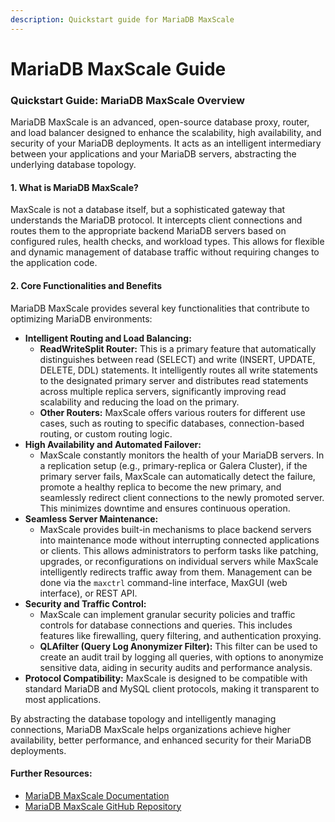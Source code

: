```yaml
---
description: Quickstart guide for MariaDB MaxScale
---
```


# MariaDB MaxScale Guide

### Quickstart Guide: MariaDB MaxScale Overview

MariaDB MaxScale is an advanced, open-source database proxy, router, and load balancer designed to enhance the scalability, high availability, and security of your MariaDB deployments. It acts as an intelligent intermediary between your applications and your MariaDB servers, abstracting the underlying database topology.

#### 1. What is MariaDB MaxScale?

MaxScale is not a database itself, but a sophisticated gateway that understands the MariaDB protocol. It intercepts client connections and routes them to the appropriate backend MariaDB servers based on configured rules, health checks, and workload types. This allows for flexible and dynamic management of database traffic without requiring changes to the application code.

#### 2. Core Functionalities and Benefits

MariaDB MaxScale provides several key functionalities that contribute to optimizing MariaDB environments:

* **Intelligent Routing and Load Balancing:**
  * **ReadWriteSplit Router:** This is a primary feature that automatically distinguishes between read (SELECT) and write (INSERT, UPDATE, DELETE, DDL) statements. It intelligently routes all write statements to the designated primary server and distributes read statements across multiple replica servers, significantly improving read scalability and reducing the load on the primary.
  * **Other Routers:** MaxScale offers various routers for different use cases, such as routing to specific databases, connection-based routing, or custom routing logic.
* **High Availability and Automated Failover:**
  * MaxScale constantly monitors the health of your MariaDB servers. In a replication setup (e.g., primary-replica or Galera Cluster), if the primary server fails, MaxScale can automatically detect the failure, promote a healthy replica to become the new primary, and seamlessly redirect client connections to the newly promoted server. This minimizes downtime and ensures continuous operation.
* **Seamless Server Maintenance:**
  * MaxScale provides built-in mechanisms to place backend servers into maintenance mode without interrupting connected applications or clients. This allows administrators to perform tasks like patching, upgrades, or reconfigurations on individual servers while MaxScale intelligently redirects traffic away from them. Management can be done via the `maxctrl` command-line interface, MaxGUI (web interface), or REST API.
* **Security and Traffic Control:**
  * MaxScale can implement granular security policies and traffic controls for database connections and queries. This includes features like firewalling, query filtering, and authentication proxying.
  * **QLAfilter (Query Log Anonymizer Filter):** This filter can be used to create an audit trail by logging all queries, with options to anonymize sensitive data, aiding in security audits and performance analysis.
* **Protocol Compatibility:** MaxScale is designed to be compatible with standard MariaDB and MySQL client protocols, making it transparent to most applications.

By abstracting the database topology and intelligently managing connections, MariaDB MaxScale helps organizations achieve higher availability, better performance, and enhanced security for their MariaDB deployments.

#### Further Resources:

* [MariaDB MaxScale Documentation](../maxscale-use-cases/maxscale-overview.md)
* [MariaDB MaxScale GitHub Repository](https://github.com/mariadb-corporation/MaxScale)
